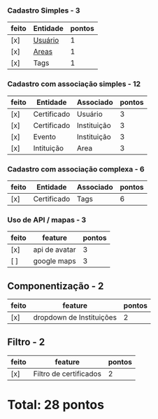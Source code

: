 ### Cadastro Simples - 3

| feito | Entidade | pontos |
| ----- | -------- | ------ |
| [x]   | [Usuário](./../widget/entities/add/widget_add_user.dart)  | 1      |
| [x]   | [Areas](./../widget/entities/add/widget_add_area.dart)   | 1      |
| [x]   | Tags     | 1      |
### Cadastro com associação simples - 12

| feito | Entidade    | Associado   | pontos |
| ----- | ----------- | ----------- | ------ |
| [x]   | Certificado | Usuário     | 3      |
| [x]   | Certificado | Instituição | 3      |
| [x]   | Evento      | Instituição | 3      |
| [x]   | Intituição  | Area        | 3      |
### Cadastro com associação complexa - 6

| feito | Entidade    | Associado | pontos |
| ----- | ----------- | --------- | ------ |
| [x]   | Certificado | Tags      | 6      |
### Uso de API / mapas - 3

| feito | feature       | pontos |
| ----- | ------------- | ------ |
| [x]   | api de avatar | 3      |
| [ ]   | google maps   | 3      |
## Componentização - 2

| feito | feature                  | pontos |
| ----- | ------------------------ | ------ |
| [x]   | dropdown de Instituições | 2      |
## Filtro - 2
| feito | feature                | pontos |
| ----- | ---------------------- | ------ |
| [x]   | Filtro de certificados | 2      |

# Total: 28 pontos